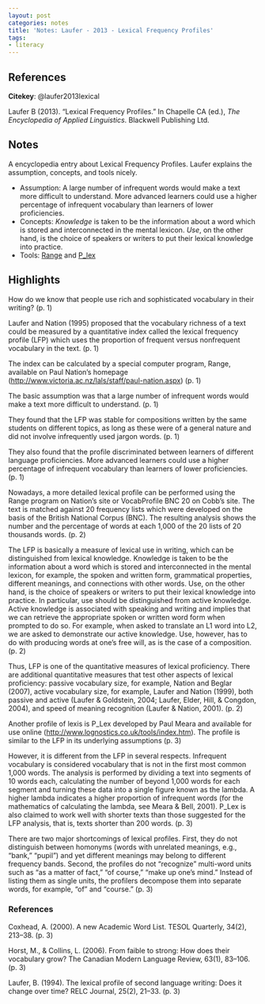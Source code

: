```yaml
---
layout: post
categories: notes
title: 'Notes: Laufer - 2013 - Lexical Frequency Profiles'
tags:
- literacy
---
```


## References

**Citekey**: @laufer2013lexical

Laufer B (2013). “Lexical Frequency Profiles.” In Chapelle CA (ed.),
_The Encyclopedia of Applied Linguistics_. Blackwell Publishing Ltd.

## Notes

A encyclopedia entry about Lexical Frequency Profiles. Laufer explains the assumption, concepts, and tools nicely.

- Assumption: A large number of infrequent words would make a text more difficult to understand. More advanced learners could use a higher percentage of infrequent vocabulary than learners of lower proficiencies.
- Concepts: _Knowledge_ is taken to be the information about a word which is stored and interconnected in the mental lexicon. _Use_, on the other hand, is the choice of speakers or writers to put their lexical knowledge into practice.
- Tools: [Range](http://www.victoria.ac.nz/lals/staff/paul-nation.aspx) and [P_lex](http://www.lognostics.co.uk/tools/index.htm)

## Highlights


How do we know that people use rich and sophisticated vocabulary in their writing? (p. 1)

Laufer and Nation (1995) proposed that the vocabulary richness of a text could be measured by a quantitative index called the lexical frequency profile (LFP) which uses the proportion of frequent versus nonfrequent vocabulary in the text. (p. 1)

The index can be calculated by a special computer program, Range, available on Paul Nation’s homepage (http://www.victoria.ac.nz/lals/staff/paul-nation.aspx) (p. 1)

The basic assumption was that a large number of infrequent words would make a text more difficult to understand. (p. 1)

They found that the LFP was stable for compositions written by the same students on different topics, as long as these were of a general nature and did not involve infrequently used jargon words. (p. 1)

They also found that the profile discriminated between learners of different language proficiencies. More advanced learners could use a higher percentage of infrequent vocabulary than learners of lower proficiencies. (p. 1)

Nowadays, a more detailed lexical profile can be performed using the Range program on Nation’s site or VocabProfile BNC 20 on Cobb’s site. The text is matched against 20 frequency lists which were developed on the basis of the British National Corpus (BNC). The resulting analysis shows the number and the percentage of words at each 1,000 of the 20 lists of 20 thousands words. (p. 2)

The LFP is basically a measure of lexical use in writing, which can be distinguished from lexical knowledge. Knowledge is taken to be the information about a word which is stored and interconnected in the mental lexicon, for example, the spoken and written form, grammatical properties, different meanings, and connections with other words. Use, on the other hand, is the choice of speakers or writers to put their lexical knowledge into practice. In particular, use should be distinguished from active knowledge. Active knowledge is associated with speaking and writing and implies that we can retrieve the appropriate spoken or written word form when prompted to do so. For example, when asked to translate an L1 word into L2, we are asked to demonstrate our active knowledge. Use, however, has to do with producing words at one’s free will, as is the case of a composition. (p. 2)

Thus, LFP is one of the quantitative measures of lexical proficiency. There are additional quantitative measures that test other aspects of lexical proficiency: passive vocabulary size, for example, Nation and Beglar (2007), active vocabulary size, for example, Laufer and Nation (1999), both passive and active (Laufer & Goldstein, 2004; Laufer, Elder, Hill, & Congdon, 2004), and speed of meaning recognition (Laufer & Nation, 2001). (p. 2)

Another profile of lexis is P_Lex developed by Paul Meara and available for use online (http://www.lognostics.co.uk/tools/index.htm). The profile is similar to the LFP in its underlying assumptions (p. 3)

However, it is different from the LFP in several respects. Infrequent vocabulary is considered vocabulary that is not in the first most common 1,000 words. The analysis is performed by dividing a text into segments of 10 words each, calculating the number of beyond 1,000 words for each segment and turning these data into a single figure known as the lambda. A higher lambda indicates a higher proportion of infrequent words (for the mathematics of calculating the lambda, see Meara & Bell, 2001). P_Lex is also claimed to work well with shorter texts than those suggested for the LFP analysis, that is, texts shorter than 200 words. (p. 3)

There are two major shortcomings of lexical profiles. First, they do not distinguish between homonyms (words with unrelated meanings, e.g., “bank,” “pupil”) and yet different meanings may belong to different frequency bands. Second, the profiles do not “recognize” multi-word units such as “as a matter of fact,” “of course,” “make up one’s mind.” Instead of listing them as single units, the profilers decompose them into separate words, for example, “of” and “course.” (p. 3)

### References

Coxhead, A. (2000). A new Academic Word List. TESOL Quarterly, 34(2), 213–38. (p. 3)

Horst, M., & Collins, L. (2006). From faible to strong: How does their vocabulary grow? The Canadian Modern Language Review, 63(1), 83–106. (p. 3)

Laufer, B. (1994). The lexical profile of second language writing: Does it change over time? RELC Journal, 25(2), 21–33. (p. 3)
